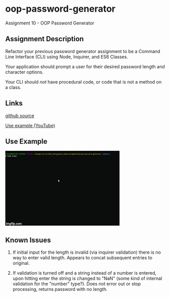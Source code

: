 # oop-password-generator
Assignment 10 - OOP Password Generator

## Assignment Description

Refactor your previous password generator assignment to be a Command Line Interface (CLI) using Node, Inquirer, and ES6 Classes.

Your application should prompt a user for their desired password length and character options. 

Your CLI should _not_ have procedural code, or code that is not a method on a class.

## Links

[github source](https://github.com/yttel/oop-password-generator)

[Use example (YouTube)](https://github.com/yttel/oop-password-generator)

## Use Example

![Use example](pwgenerator.gif)

## Known Issues

1. If initial input for the length is invalid (via inquirer validation) there is no way to enter valid length. Appears to concat subsequent entries to original.

2. If validation is turned off and a string instead of a number is entered, upon hitting enter the string is changed to "NaN" (some kind of internal validation for the "number" type?). Does not error out or stop processing, returns password with no length.
